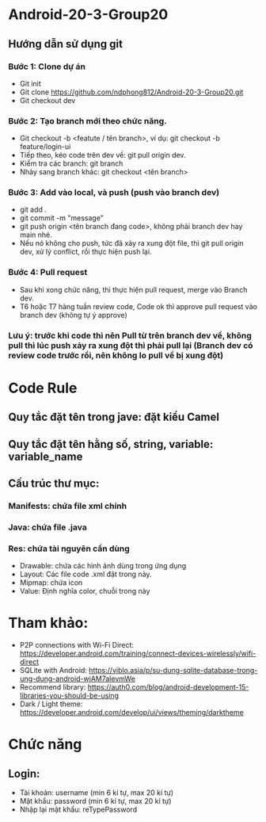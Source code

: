 # Android-20-3-Group20
## Hướng dẫn sử dụng git
### Bước 1: Clone dự án
- Git init
- Git clone https://github.com/ndphong812/Android-20-3-Group20.git
- Git checkout dev
### Bước 2: Tạo branch mới theo chức năng. 
- Git checkout -b <featute / tên branch>, ví dụ: git checkout -b feature/login-ui
- Tiếp theo, kéo code trên dev về: git pull origin dev.
- Kiểm tra các branch: git branch
- Nhảy sang branch khác: git checkout <tên branch>
### Bước 3: Add vào local, và push (push vào branch dev)
- git add .
- git commit -m "message"
- git push origin <tên branch đang code>, không phải branch dev hay main nhé. 
- Nếu nó không cho push, tức đã xảy ra xung đột file, thì git pull origin dev, xử lý conflict, rồi thực hiện push lại.
### Bước 4: Pull request
- Sau khi xong chức năng, thì thực hiện pull request, merge vào Branch dev.
- T6 hoặc T7 hàng tuần review code, Code ok thì approve pull request vào branch dev (không tự ý approve)
### Lưu ý: trước khi code thì nên Pull từ trên branch dev về, không pull thì lúc push xảy ra xung đột thì phải pull lại (Branch dev có review code trước rồi, nên không lo pull về bị xung đột)
# Code Rule
## Quy tắc đặt tên trong jave: đặt kiểu Camel
## Quy tắc đặt tên hằng số, string, variable: variable_name
## Cấu trúc thư mục:
### Manifests: chứa file xml chính
### Java: chứa file .java
### Res: chứa tài nguyên cần dùng
- Drawable: chứa các hình ảnh dùng trong ứng dụng
- Layout: Các file code .xml đặt trong này. 
- Mipmap: chứa icon
- Value: Định nghĩa color, chuỗi trong này
# Tham khảo:
- P2P connections with Wi-Fi Direct: https://developer.android.com/training/connect-devices-wirelessly/wifi-direct
- SQLite with Android: https://viblo.asia/p/su-dung-sqlite-database-trong-ung-dung-android-wjAM7alevmWe
- Recommend library: https://auth0.com/blog/android-development-15-libraries-you-should-be-using
- Dark / Light theme: https://developer.android.com/develop/ui/views/theming/darktheme


# Chức năng
## Login:
- Tài khoản: username (min 6 kí tự, max 20 kí tự)
- Mật khẩu: password (min 6 kí tự, max 20 kí tự)
- Nhập lại mật khẩu: reTypePassword
